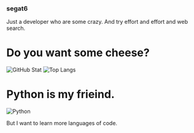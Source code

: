 ### segat6
Just a developer who are some crazy.
And try effort and effort and web search.

# Do you want some cheese?

![GitHub Stat](https://github-readme-stats.vercel.app/api?username=segat6&show_icons=true&theme=radical)
![Top Langs](https://github-readme-stats.vercel.app/api/top-langs/?username=segat6&show_icons=true&theme=radical)

# Python is my frieind.
![Python](https://img.shields.io/badge/Python-%23323330.svg?style=for-the-badge&logo=python&logoColor=3776AB)

But I want to learn more languages of code.

